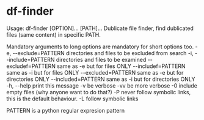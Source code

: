 df-finder
=========

Usage: df-finder [OPTION]... [PATH]...
Dublicate file finder, find dublicated files (same content) in specific PATH.

Mandatory arguments to long options are mandatory for short options too.
  -e, --exclude=PATTERN     directories and files to be excluded from search
  -i, --include=PATTERN     directories and files to be examined
      --excludef=PATTERN    same as -e but for files ONLY
      --includef=PATTERN    same as -i but for files ONLY
      --excluded=PATTERN    same as -e but for directories ONLY
      --included=PATTERN    same as -i but for directories ONLY
  -h, --help                print this message
  -v                        be verbose
  -vv                       be more verbose
  -0                        include empty files (why anyone want to do that?)
  -P                        never  follow  symbolic  links,   this  is the
                            default behaviour.
  -L                        follow symbolic links

PATTERN is a python regular expresion pattern
